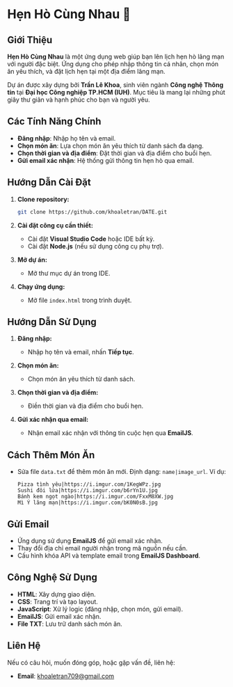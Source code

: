 # Hẹn Hò Cùng Nhau 💌

## Giới Thiệu

**Hẹn Hò Cùng Nhau** là một ứng dụng web giúp bạn lên lịch hẹn hò lãng mạn với người đặc biệt. Ứng dụng cho phép nhập thông tin cá nhân, chọn món ăn yêu thích, và đặt lịch hẹn tại một địa điểm lãng mạn.

Dự án được xây dựng bởi **Trần Lê Khoa**, sinh viên ngành **Công nghệ Thông tin** tại **Đại học Công nghiệp TP.HCM (IUH)**. Mục tiêu là mang lại những phút giây thư giãn và hạnh phúc cho bạn và người yêu.

## Các Tính Năng Chính

- **Đăng nhập**: Nhập họ tên và email.
- **Chọn món ăn**: Lựa chọn món ăn yêu thích từ danh sách đa dạng.
- **Chọn thời gian và địa điểm**: Đặt thời gian và địa điểm cho buổi hẹn.
- **Gửi email xác nhận**: Hệ thống gửi thông tin hẹn hò qua email.

## Hướng Dẫn Cài Đặt

1. **Clone repository:**
   ```bash
   git clone https://github.com/khoaletran/DATE.git
   ```

2. **Cài đặt công cụ cần thiết:**
   - Cài đặt **Visual Studio Code** hoặc IDE bất kỳ.
   - Cài đặt **Node.js** (nếu sử dụng công cụ phụ trợ).

3. **Mở dự án:**
   - Mở thư mục dự án trong IDE.

4. **Chạy ứng dụng:**
   - Mở file `index.html` trong trình duyệt.

## Hướng Dẫn Sử Dụng

1. **Đăng nhập:**
   - Nhập họ tên và email, nhấn **Tiếp tục**.

2. **Chọn món ăn:**
   - Chọn món ăn yêu thích từ danh sách.

3. **Chọn thời gian và địa điểm:**
   - Điền thời gian và địa điểm cho buổi hẹn.

4. **Gửi xác nhận qua email:**
   - Nhận email xác nhận với thông tin cuộc hẹn qua **EmailJS**.

## Cách Thêm Món Ăn

- Sửa file `data.txt` để thêm món ăn mới. Định dạng: `name|image_url`.
  Ví dụ:
  ```
  Pizza tình yêu|https://i.imgur.com/1KegWPz.jpg
  Sushi đôi lứa|https://i.imgur.com/b6rYn1U.jpg
  Bánh kem ngọt ngào|https://i.imgur.com/FxxM8XW.jpg
  Mì Ý lãng mạn|https://i.imgur.com/bK0N0sB.jpg
  ```

## Gửi Email

- Ứng dụng sử dụng **EmailJS** để gửi email xác nhận.
- Thay đổi địa chỉ email người nhận trong mã nguồn nếu cần.
- Cấu hình khóa API và template email trong **EmailJS Dashboard**.

## Công Nghệ Sử Dụng

- **HTML**: Xây dựng giao diện.
- **CSS**: Trang trí và tạo layout.
- **JavaScript**: Xử lý logic (đăng nhập, chọn món, gửi email).
- **EmailJS**: Gửi email xác nhận.
- **File TXT**: Lưu trữ danh sách món ăn.

## Liên Hệ

Nếu có câu hỏi, muốn đóng góp, hoặc gặp vấn đề, liên hệ:

- **Email**: khoaletran709@gmail.com